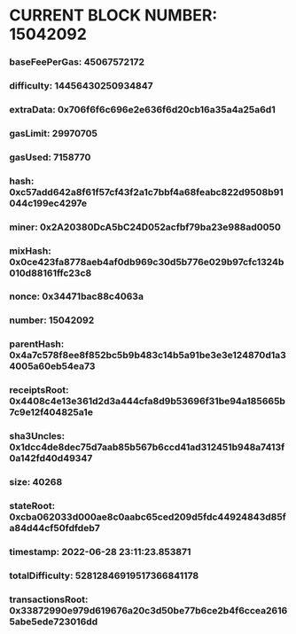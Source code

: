 # CURRENT BLOCK NUMBER: 15042092

### baseFeePerGas: 45067572172
### difficulty: 14456430250934847
### extraData: 0x706f6f6c696e2e636f6d20cb16a35a4a25a6d1
### gasLimit: 29970705
### gasUsed: 7158770
### hash: 0xc57add642a8f61f57cf43f2a1c7bbf4a68feabc822d9508b91044c199ec4297e
### miner: 0x2A20380DcA5bC24D052acfbf79ba23e988ad0050
### mixHash: 0x0ce423fa8778aeb4af0db969c30d5b776e029b97cfc1324b010d88161ffc23c8
### nonce: 0x34471bac88c4063a
### number: 15042092
### parentHash: 0x4a7c578f8ee8f852bc5b9b483c14b5a91be3e3e124870d1a34005a60eb54ea73
### receiptsRoot: 0x4408c4e13e361d2d3a444cfa8d9b53696f31be94a185665b7c9e12f404825a1e
### sha3Uncles: 0x1dcc4de8dec75d7aab85b567b6ccd41ad312451b948a7413f0a142fd40d49347
### size: 40268
### stateRoot: 0xcba062033d000ae8c0aabc65ced209d5fdc44924843d85fa84d44cf50fdfdeb7
### timestamp: 2022-06-28 23:11:23.853871
### totalDifficulty: 52812846919517366841178
### transactionsRoot: 0x33872990e979d619676a20c3d50be77b6ce2b4f6ccea26165abe5ede723016dd
